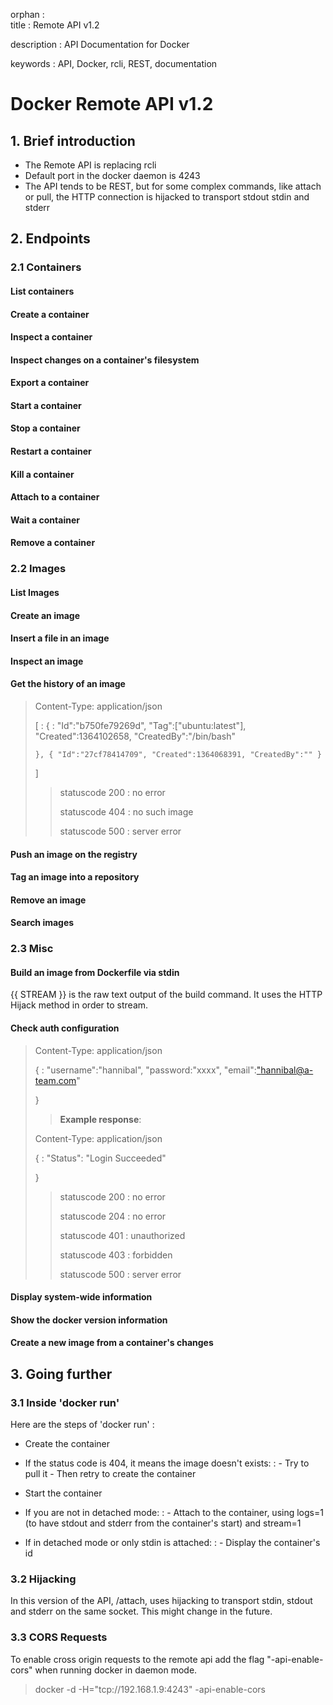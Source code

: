 orphan
:   
title
:   Remote API v1.2

description
:   API Documentation for Docker

keywords
:   API, Docker, rcli, REST, documentation

# Docker Remote API v1.2

## 1. Brief introduction

-   The Remote API is replacing rcli
-   Default port in the docker daemon is 4243
-   The API tends to be REST, but for some complex commands, like attach
    or pull, the HTTP connection is hijacked to transport stdout stdin
    and stderr

## 2. Endpoints

### 2.1 Containers

#### List containers

#### Create a container

#### Inspect a container

#### Inspect changes on a container's filesystem

#### Export a container

#### Start a container

#### Stop a container

#### Restart a container

#### Kill a container

#### Attach to a container

#### Wait a container

#### Remove a container

### 2.2 Images

#### List Images

#### Create an image

#### Insert a file in an image

#### Inspect an image

#### Get the history of an image

> Content-Type: application/json
>
> [
> :   {
>     :   "Id":"b750fe79269d", "Tag":["ubuntu:latest"],
>         "Created":1364102658, "CreatedBy":"/bin/bash"
>
>     }, { "Id":"27cf78414709", "Created":1364068391, "CreatedBy":"" }
>
> ]
>
> > statuscode 200
> > :   no error
> >
> > statuscode 404
> > :   no such image
> >
> > statuscode 500
> > :   server error
> >
#### Push an image on the registry

#### Tag an image into a repository

#### Remove an image

#### Search images

### 2.3 Misc

#### Build an image from Dockerfile via stdin

{{ STREAM }} is the raw text output of the build command. It uses the
HTTP Hijack method in order to stream.

#### Check auth configuration

> Content-Type: application/json
>
> {
> :   "username":"hannibal", "password:"xxxx",
>     "email":["hannibal@a-team.com][]"
>
> }
>
> > **Example response**:
>
> Content-Type: application/json
>
> {
> :   "Status": "Login Succeeded"
>
> }
>
> > statuscode 200
> > :   no error
> >
> > statuscode 204
> > :   no error
> >
> > statuscode 401
> > :   unauthorized
> >
> > statuscode 403
> > :   forbidden
> >
> > statuscode 500
> > :   server error
> >
#### Display system-wide information

#### Show the docker version information

#### Create a new image from a container's changes

## 3. Going further

### 3.1 Inside 'docker run'

Here are the steps of 'docker run' :

-   Create the container
-   If the status code is 404, it means the image doesn't exists:
    :   -   Try to pull it
        -   Then retry to create the container

-   Start the container
-   If you are not in detached mode:
    :   -   Attach to the container, using logs=1 (to have stdout and
            stderr from the container's start) and stream=1

-   If in detached mode or only stdin is attached:
    :   -   Display the container's id

### 3.2 Hijacking

In this version of the API, /attach, uses hijacking to transport stdin,
stdout and stderr on the same socket. This might change in the future.

### 3.3 CORS Requests

To enable cross origin requests to the remote api add the flag
"-api-enable-cors" when running docker in daemon mode.

> docker -d -H="tcp://192.168.1.9:4243" -api-enable-cors

  ["hannibal@a-team.com]: mailto:"hannibal@a-team.com
